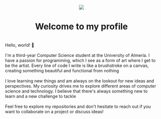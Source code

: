 <p align="center">
  <img src="https://github.com/lpc864/lpc864/blob/main/images/banner.gif" />
</p>

<h1 align="center">
  Welcome to my profile
</h1>

<p>
  <br>
  Hello, world! 👋

  <br>
  <br>
  I'm a third-year Computer Science student at the University of Almería. I have a passion for      programming, which I see as a form of art where I get to be the artist. Every line of code I 
  write is like a brushstroke on a canvas, creating something beautiful and functional from 
  nothing

  <br>
  <br>
  I love learning new things and am always on the lookout for new ideas and perspectives. My     
  curiosity drives me to explore different areas of computer science and technology. I believe 
  that there's always something new to learn and a new challenge to tackle

  <br>
  <br>
  Feel free to explore my repositories and don't hesitate to reach out if you want to 
  collaborate on a project or discuss ideas!
  
</p>

